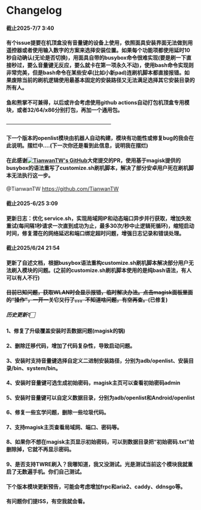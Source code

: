 # Changelog

#### 截止2025-7/7 3:40
#### 有个issue提要在机顶盒没有音量键的设备上使用，依照面具安装界面无法做到用遥控器或者使用输入数字的方案来选择安装位置。如果每个功能项都使用延时10秒自动确认(无论是否切换)，用面具自带的busybox命令很难实现(要是刷一下直接秒过，要么音量键无反应，要么就卡在第一项永久不动)，使用bash命令实现则非常完美，但是bash命令在某些安卓(比如小新pad)连刷机脚本都直接报错。如果废除当前的刷机逻辑使用最基本固定的安装路径又无法满足选择其它安装目录的所有人。

#### 鱼和熊掌不可兼得，以后或许会考虑使用github actions自动打包机顶盒专用模块，或者32/64/x86分别打包，再加一个通用包。


————————————————————

#### 下一个版本的openlist模块由机器人自动构建，模块有功能性或修复bug的我会在此说明。摆烂中....(下一次你还是看到此信息，说明我在摆烂)

#### 在此感谢[![TianwanTW's GitHub](https://img.shields.io/badge/GitHub-TianwanTW-blue?logo=github)](https://github.com/TianwanTW)大佬提交的PR，使用基于magisk提供的busybox的语法重写了customize.sh刷机脚本，解决了部分安卓用户死在刷机脚本无法执行这一步。

@TianwanTW https://github.com/TianwanTW


#### 截止2025-6/25 3:09
#### 更新日志：优化 service.sh，实现局域网IP和动态端口异步并行获取，增加失败重试(每间隔1秒请求一次直到成功为止，最多30次/秒中止逻辑死循环)，缩短启动时间，修复潜在的网络延迟和端口绑定超时问题，增强日志记录和错误处理。




#### 截止2025/6/24 21:54
#### 更新了自述文档，根据busybox语法重构customize.sh刷机脚本解决部分用户无法刷入模块的问题。(之前的customize.sh刷机脚本使用的是纯bash语法，有人可以有人不行)
#### ~~目前已知问题，获取WLAN时会显示报错，临时解决办法。点击magisk面板里面的“操作”，一开一关它又行了。。。不知道啥问题，有空再查。~~(已修复)


##### 历史更新👇🏻

#### 1、修复了升级覆盖安装时丢数据问题(magisk的锅)
#### 2、删除迁移代码，增加了代码复杂性，导致启动问题。
#### 3、安装时支持音量键选择自定义二进制安装路径，分别为adb/openlist、安装目录/bin、system/bin。
#### 4、安装时音量键可选生成初始密码，magisk主页可以查看初始密码admin
#### 5、安装时音量键可以自定义数据目录，分别为adb/openlist和Android/openlist
#### 6、修复一些玄学问题，删除一些垃圾代码。
#### 7、支持magisk主页查看局域网、端口、密码等。
#### 8、如果你不想在magisk主页显示初始密码，可以到数据目录把“初始密码.txt”给删除掉，它就不再显示密码。
#### 9、是否支持TWRE刷入？我哪知道，我又没测试。光是测试当前这个模块我就重启了无数遍手机。你们自己测试。
#### 下个版本模块更新预告，可能会考虑增加frpc和aria2、caddy、ddnsgo等。
#### 有问题你们提ISS，有空我就会看。